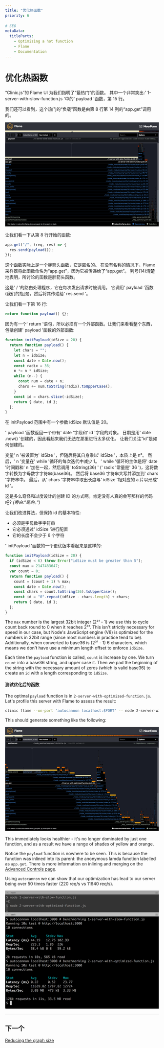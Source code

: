 ```yaml
---
title: "优化热函数"
priority: 6

# SEO
metaData:
  titleParts:
    - Optimizing a hot function
    - Flame
    - Documentation
---
```


# 优化热函数

“Clinic.js”的 Flame UI 为我们指明了“最热门”的函数。
其中一个非常突出:' 1-server-with-slow-function.js '中的' payload '函数，第 15 行。

我们还可以看到，这个热门的“负载”函数是由第 8 行第 14 列的“app.get”调用的。

![Example flamegraph from node-clinic-flame-demo](03.png)

让我们看一下从第 8 行开始的函数:

```js
app.get("/", (req, res) => {
  res.send(payload());
});
```

这个函数实际上是一个胖箭头函数，它是匿名的。
在没有名称的情况下，Flame 采样器将此函数命名为“app.get”，因为它被传递给了“app.get”。
列号(14)清楚地表明，所讨论的函数是胖箭头函数。

这是' / '的路由处理程序，它在每次发出请求时被调用。
它调用' payload '函数(我们的瓶颈)，然后将其传递给' res.send '。

让我们看一下第 16 行:

```js
return function payload() {};
```

因为有一个' return '语句，所以必须有一个外部函数。让我们来看看整个东西，包括创建' payload '函数的外部函数:

```js
function initPayload(idSize = 20) {
  return function payload() {
    let chars = "";
    let n = idSize;
    const date = Date.now();
    const radix = 36;
    n *= n * idSize;
    while (n--) {
      const num = date + n;
      chars += num.toString(radix).toUpperCase();
    }
    const id = chars.slice(-idSize);
    return { date, id };
  };
}
```

在 initPayload 范围中有一个参数 idSize 默认值是 20。

' payload '函数返回一个带有' date '字段和' id '字段的对象。
日期是用' date .now() '创建的，因此看起来我们无法在那里进行太多优化。
让我们关注“id”是如何创建的。

变量' n '被设置为' idSize '，但随后将其自身乘以' idSize '，本质上是 n³。
然后，' n '变量在' while '循环的每次迭代中减少 1。
' while '循环的主体是将' date '时间戳和' n '加在一起，然后调用' toString(36) ' (' radix '常量是' 36 ')，这将数字转换为字母数字字符串(base36)。
然后将 base36 字符串大写并添加到' chars '字符串中。
最后，从' chars '字符串中取出长度与' idSize '相对应的 a 片以形成' id '。

这是多么奇怪和过度设计的创建 ID 的方式啊。肯定没有人真的会写那样的代码吧? _(旁白:“是的。”)_

让我们改进算法，但保持 id 的基本特性:

- 必须是字母数字字符串
- 它必须通过' idSize '进行配置
- 它的长度不会少于 6 个字符

' initPayload '函数的一个更优版本看起来是这样的:

```js
function initPayload(idSize = 20) {
  if (idSize < 6) throw Error("idSize must be greater than 5");
  const max = 2147483647;
  var count = 0;
  return function payload() {
    count = (count + 1) % max;
    const date = Date.now();
    const chars = count.toString(36).toUpperCase();
    const id = "0".repeat(idSize - chars.length) + chars;
    return { date, id };
  };
}
```

The `max` number is the largest 32bit integer (2³¹ - 1) we use this
to cycle count back round to 0 when it reaches 2³¹. This isn't strictly
necessary for speed in our case, but Node's JavaScript engine (V8) is
optimized for the numbers in 32bit range (since most numbers in practice
tend to be). Additionally, when converted to base36 is (2³¹ - 1) 6 characters,
which means we don't have use a minimum length offset to enforce `idSize`.

Each time the `payload` function is called, `count` is increase by one.
We turn `count` into a base36 string, and upper case it. Then we pad
the beginning of the string with the necessary amount of zeros (which is valid base36)
to create an `id` with a length corresponding to `idSize`.

#### 测试优化后的函数

The optimal `payload` function is in `2-server-with-optimized-function.js`. Let's
profile this server with Flame to assess the result:

```bash
clinic flame --on-port 'autocannon localhost:$PORT' -- node 2-server-with-optimized-function.js
```

This should generate something like the following:

![Flamegraph from node-clinic-demo/2-server-with-optimized-function.js](06-A.png)

This immediately looks healthier - it's no longer dominated by just one function,
and as a result we have a range of shades of yellow and orange.

Notice the `payload` function is nowhere to be seen. This is because the function
was inlined into its parent: the anonymous lamda function labelled as `app.get`.
There is more information on inlining and merging on the
[Advanced Controls page](/documentation/flame/09-advanced-controls/#merging-and-unmerging).

Using `autocannon` we can show that our optimization has lead to our server
being over 50 times faster (220 req/s vs 11640 req/s).

![Output from autocannon before and after optimizing payload](06-B.png)

---

## 下一个

[Reducing the graph size](/documentation/flame/07-reducing-the-graph-size/)
